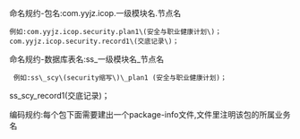 命名规约-包名:com.yyjz.icop.一级模块名.节点名

```
例如:com.yyjz.icop.security.plan1\(安全与职业健康计划\)； com.yyjz.icop.security.record1\(交底记录\)；
```

命名规约-数据库表名:ss\_一级模块名\_节点名

```
 例如:ss\_scy\(security缩写\)\_plan1 (安全与职业健康计划)；
```



ss\_scy\_record1\(交底记录\)；

编码规约:每个包下面需要建出一个package-info文件,文件里注明该包的所属业务名


